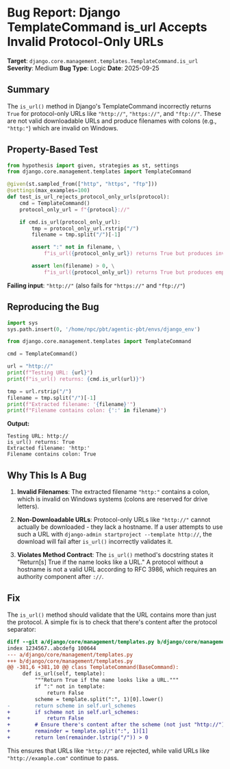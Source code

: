 # Bug Report: Django TemplateCommand is_url Accepts Invalid Protocol-Only URLs

**Target**: `django.core.management.templates.TemplateCommand.is_url`
**Severity**: Medium
**Bug Type**: Logic
**Date**: 2025-09-25

## Summary

The `is_url()` method in Django's TemplateCommand incorrectly returns `True` for protocol-only URLs like `"http://"`, `"https://"`, and `"ftp://"`. These are not valid downloadable URLs and produce filenames with colons (e.g., `"http:"`) which are invalid on Windows.

## Property-Based Test

```python
from hypothesis import given, strategies as st, settings
from django.core.management.templates import TemplateCommand

@given(st.sampled_from(["http", "https", "ftp"]))
@settings(max_examples=100)
def test_is_url_rejects_protocol_only_urls(protocol):
    cmd = TemplateCommand()
    protocol_only_url = f"{protocol}://"

    if cmd.is_url(protocol_only_url):
        tmp = protocol_only_url.rstrip("/")
        filename = tmp.split("/")[-1]

        assert ":" not in filename, \
            f"is_url({protocol_only_url}) returns True but produces invalid filename: {filename}"

        assert len(filename) > 0, \
            f"is_url({protocol_only_url}) returns True but produces empty filename"
```

**Failing input**: `"http://"` (also fails for `"https://"` and `"ftp://"`)

## Reproducing the Bug

```python
import sys
sys.path.insert(0, '/home/npc/pbt/agentic-pbt/envs/django_env')

from django.core.management.templates import TemplateCommand

cmd = TemplateCommand()

url = "http://"
print(f"Testing URL: {url}")
print(f"is_url() returns: {cmd.is_url(url)}")

tmp = url.rstrip("/")
filename = tmp.split("/")[-1]
print(f"Extracted filename: '{filename}'")
print(f"Filename contains colon: {':' in filename}")
```

**Output:**
```
Testing URL: http://
is_url() returns: True
Extracted filename: 'http:'
Filename contains colon: True
```

## Why This Is A Bug

1. **Invalid Filenames**: The extracted filename `"http:"` contains a colon, which is invalid on Windows systems (colons are reserved for drive letters).

2. **Non-Downloadable URLs**: Protocol-only URLs like `"http://"` cannot actually be downloaded - they lack a hostname. If a user attempts to use such a URL with `django-admin startproject --template http://`, the download will fail after `is_url()` incorrectly validates it.

3. **Violates Method Contract**: The `is_url()` method's docstring states it "Return[s] True if the name looks like a URL." A protocol without a hostname is not a valid URL according to RFC 3986, which requires an authority component after `://`.

## Fix

The `is_url()` method should validate that the URL contains more than just the protocol. A simple fix is to check that there's content after the protocol separator:

```diff
diff --git a/django/core/management/templates.py b/django/core/management/templates.py
index 1234567..abcdefg 100644
--- a/django/core/management/templates.py
+++ b/django/core/management/templates.py
@@ -381,6 +381,10 @@ class TemplateCommand(BaseCommand):
     def is_url(self, template):
         """Return True if the name looks like a URL."""
         if ":" not in template:
             return False
         scheme = template.split(":", 1)[0].lower()
-        return scheme in self.url_schemes
+        if scheme not in self.url_schemes:
+            return False
+        # Ensure there's content after the scheme (not just "http://")
+        remainder = template.split(":", 1)[1]
+        return len(remainder.lstrip("/")) > 0
```

This ensures that URLs like `"http://"` are rejected, while valid URLs like `"http://example.com"` continue to pass.